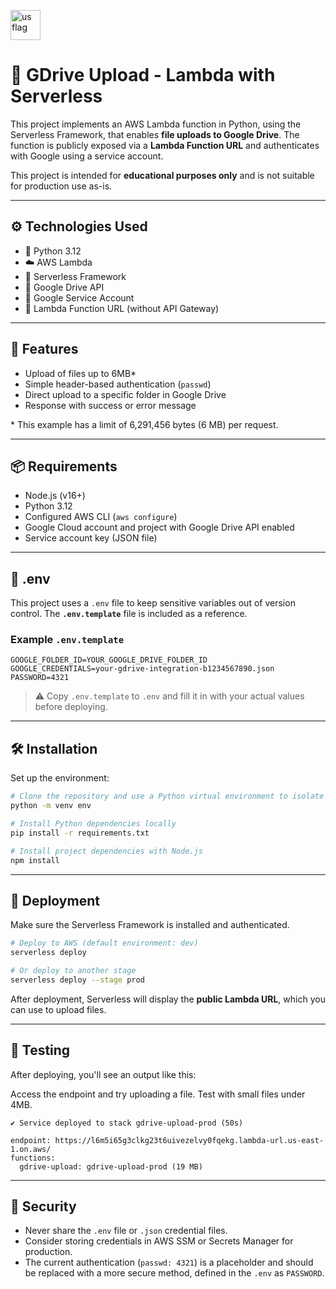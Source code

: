 [<img src="https://em-content.zobj.net/thumbs/160/openmoji/338/flag-brazil_1f1e7-1f1f7.png" alt="us flag" width="48"/>](./README.md)

# 📂 GDrive Upload - Lambda with Serverless

This project implements an AWS Lambda function in Python, using the Serverless Framework, that enables **file uploads to Google Drive**. The function is publicly exposed via a **Lambda Function URL** and authenticates with Google using a service account.

This project is intended for **educational purposes only** and is not suitable for production use as-is.

---

## ⚙️ Technologies Used

* 🐍 Python 3.12
* ☁️ AWS Lambda
* 🧩 Serverless Framework
* 📁 Google Drive API
* 🔐 Google Service Account
* 🔄 Lambda Function URL (without API Gateway)

---

## 🚀 Features

* Upload of files up to 6MB\*
* Simple header-based authentication (`passwd`)
* Direct upload to a specific folder in Google Drive
* Response with success or error message

\* This example has a limit of 6,291,456 bytes (6 MB) per request.

---

## 📦 Requirements

* Node.js (v16+)
* Python 3.12
* Configured AWS CLI (`aws configure`)
* Google Cloud account and project with Google Drive API enabled
* Service account key (JSON file)

---

## 📄 .env

This project uses a `.env` file to keep sensitive variables out of version control. The **`.env.template`** file is included as a reference.

### Example `.env.template`

```env
GOOGLE_FOLDER_ID=YOUR_GOOGLE_DRIVE_FOLDER_ID
GOOGLE_CREDENTIALS=your-gdrive-integration-b1234567890.json
PASSWORD=4321
```

> ⚠️ Copy `.env.template` to `.env` and fill it in with your actual values before deploying.

---

## 🛠️ Installation

Set up the environment:

```bash
# Clone the repository and use a Python virtual environment to isolate dependencies
python -m venv env

# Install Python dependencies locally
pip install -r requirements.txt

# Install project dependencies with Node.js
npm install
```

---

## 🚀 Deployment

Make sure the Serverless Framework is installed and authenticated.

```bash
# Deploy to AWS (default environment: dev)
serverless deploy

# Or deploy to another stage
serverless deploy --stage prod
```

After deployment, Serverless will display the **public Lambda URL**, which you can use to upload files.

---

## 🧪 Testing

After deploying, you'll see an output like this:

Access the endpoint and try uploading a file. Test with small files under 4MB.

```
✔ Service deployed to stack gdrive-upload-prod (50s)

endpoint: https://l6m5i65g3clkg23t6uivezelvy0fqekg.lambda-url.us-east-1.on.aws/
functions:
  gdrive-upload: gdrive-upload-prod (19 MB)
```

---

## 🔐 Security

* Never share the `.env` file or `.json` credential files.
* Consider storing credentials in AWS SSM or Secrets Manager for production.
* The current authentication (`passwd: 4321`) is a placeholder and should be replaced with a more secure method, defined in the `.env` as `PASSWORD`.
